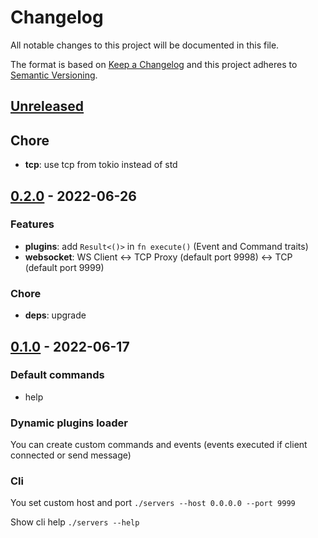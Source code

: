 # Changelog

All notable changes to this project will be documented in this file.

The format is based on [Keep a Changelog](http://keepachangelog.com/)
and this project adheres to [Semantic Versioning](http://semver.org/).

<!-- next-header -->

## [Unreleased]
## Chore
- **tcp**: use tcp from tokio instead of std

## [0.2.0] - 2022-06-26
### Features
- **plugins**: add `Result<()>` in `fn execute()` (Event and Command traits)
- **websocket**: WS Client <-> TCP Proxy (default port 9998) <-> TCP (default port 9999)

### Chore
- **deps**: upgrade

## [0.1.0] - 2022-06-17
### Default commands
- help

### Dynamic plugins loader
You can create custom commands and events (events executed if client connected or send message)

### Cli
You set custom host and port `./servers --host 0.0.0.0 --port 9999`

Show cli help `./servers --help`

<!-- next-url -->
[Unreleased]: https://github.com/MedzikUser/servers/compare/v0.2.0...HEAD
[0.2.0]: https://github.com/MedzikUser/servers/commits/v0.2.0
[0.1.0]: https://github.com/MedzikUser/servers/commits/v0.1.0
